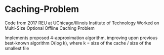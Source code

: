 # Caching-Problem

Code from 2017 REU at UChicago/Illinois Institute of Technology
Worked on Multi-Size Optional Offline Caching Problem

Implements proposed 4-approximation algorithm, improving upon previous best-known algorithm O(log k), where k = size of the cache / size of the smallest file
